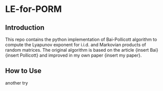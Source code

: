 # LE-for-PORM

## Introduction
This repo contains the python implementation of Bai-Pollicott algorithm to compute the Lyapunov exponent for i.i.d. and Markovian products of random matrices. The original algorithm is based on the article {insert Bai} {insert Pollicott} and improved in my own paper {insert my paper}.

## How to Use
another try